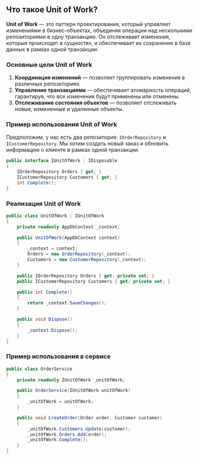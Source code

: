 ## Что такое Unit of Work?

**Unit of Work** — это паттерн проектирования, который управляет изменениями в бизнес-объектах, объединяя операции над несколькими репозиториями в одну транзакцию. Он отслеживает изменения, которые происходят в сущностях, и обеспечивает их сохранение в базе данных в рамках одной транзакции.

### Основные цели Unit of Work

1. **Координация изменений** — позволяет группировать изменения в различных репозиториях.
2. **Управление транзакциями** — обеспечивает атомарность операций, гарантируя, что все изменения будут применены или отменены.
3. **Отслеживание состояния объектов** — позволяет отслеживать новые, измененные и удаленные объекты.

### Пример использования Unit of Work

Предположим, у нас есть два репозитория: `IOrderRepository` и `ICustomerRepository`. Мы хотим создать новый заказ и обновить информацию о клиенте в рамках одной транзакции.

```csharp
public interface IUnitOfWork : IDisposable
{
    IOrderRepository Orders { get; }
    ICustomerRepository Customers { get; }
    int Complete();
}
```

### Реализация Unit of Work

```csharp
public class UnitOfWork : IUnitOfWork
{
    private readonly AppDbContext _context;

    public UnitOfWork(AppDbContext context)
    {
        _context = context;
        Orders = new OrderRepository(_context);
        Customers = new CustomerRepository(_context);
    }

    public IOrderRepository Orders { get; private set; }
    public ICustomerRepository Customers { get; private set; }

    public int Complete()
    {
        return _context.SaveChanges();
    }

    public void Dispose()
    {
        _context.Dispose();
    }
}
```

### Пример использования в сервисе

```csharp
public class OrderService
{
    private readonly IUnitOfWork _unitOfWork;

    public OrderService(IUnitOfWork unitOfWork)
    {
        _unitOfWork = unitOfWork;
    }

    public void CreateOrder(Order order, Customer customer)
    {
        _unitOfWork.Customers.Update(customer);
        _unitOfWork.Orders.Add(order);
        _unitOfWork.Complete();
    }
}
```
